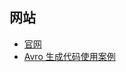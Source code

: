 
## 网站

- [官网](https://avro.apache.org/)
- [Avro 生成代码使用案例](https://my.oschina.net/mengxin/blog/1853071)


